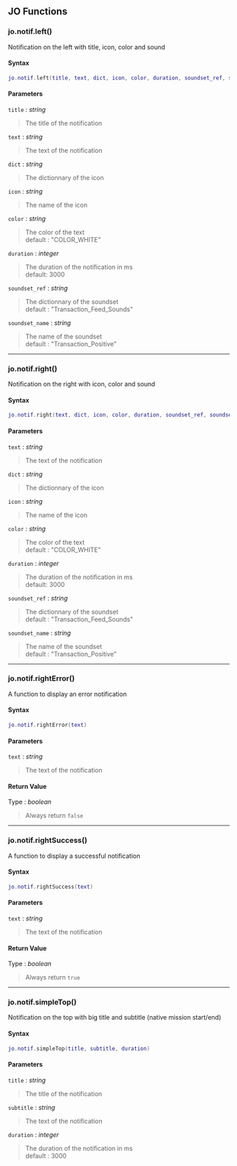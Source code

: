 
## JO Functions

### jo.notif.left()

<!-- @include: ./slots/headers.md#client|jo.notif.left -->

Notification on the left with title, icon, color and sound <br>

<!-- @include: ./slots/descriptions.md#client|jo.notif.left -->

#### Syntax

```lua
jo.notif.left(title, text, dict, icon, color, duration, soundset_ref, soundset_name)

```

#### Parameters

`title` : _string_
> The title of the notification
>

`text` : _string_
> The text of the notification
>

`dict` : _string_
> The dictionnary of the icon
>

`icon` : _string_
> The name of the icon
>

`color` : _string_ <BadgeOptional />
> The color of the text <br> default : "COLOR_WHITE"
>

`duration` : _integer_ <BadgeOptional />
> The duration of the notification in ms <br> default: 3000
>

`soundset_ref` : _string_ <BadgeOptional />
> The dictionnary of the soundset <br> default : "Transaction_Feed_Sounds"
>

`soundset_name` : _string_ <BadgeOptional />
> The name of the soundset <br> default : "Transaction_Positive"
>

<!-- @include: ./slots/examples.md#client|jo.notif.left -->

<!-- @include: ./slots/footers.md#client|jo.notif.left -->

---

### jo.notif.right()

<!-- @include: ./slots/headers.md#client|jo.notif.right -->

Notification on the right with icon, color and sound <br>

<!-- @include: ./slots/descriptions.md#client|jo.notif.right -->

#### Syntax

```lua
jo.notif.right(text, dict, icon, color, duration, soundset_ref, soundset_name)

```

#### Parameters

`text` : _string_
> The text of the notification
>

`dict` : _string_
> The dictionnary of the icon
>

`icon` : _string_
> The name of the icon
>

`color` : _string_ <BadgeOptional />
> The color of the text <br> default : "COLOR_WHITE"
>

`duration` : _integer_ <BadgeOptional />
> The duration of the notification in ms <br> default: 3000
>

`soundset_ref` : _string_ <BadgeOptional />
> The dictionnary of the soundset <br> default : "Transaction_Feed_Sounds"
>

`soundset_name` : _string_ <BadgeOptional />
> The name of the soundset <br> default : "Transaction_Positive"
>

<!-- @include: ./slots/examples.md#client|jo.notif.right -->

<!-- @include: ./slots/footers.md#client|jo.notif.right -->

---

### jo.notif.rightError()

<!-- @include: ./slots/headers.md#client|jo.notif.rightError -->

A function to display an error notification <br>

<!-- @include: ./slots/descriptions.md#client|jo.notif.rightError -->

#### Syntax

```lua
jo.notif.rightError(text)

```

#### Parameters

`text` : _string_
> The text of the notification
>

#### Return Value

Type : _boolean_

> Always return `false`

<!-- @include: ./slots/examples.md#client|jo.notif.rightError -->

<!-- @include: ./slots/footers.md#client|jo.notif.rightError -->

---

### jo.notif.rightSuccess()

<!-- @include: ./slots/headers.md#client|jo.notif.rightSuccess -->

A function to display a successful notification <br>

<!-- @include: ./slots/descriptions.md#client|jo.notif.rightSuccess -->

#### Syntax

```lua
jo.notif.rightSuccess(text)

```

#### Parameters

`text` : _string_
> The text of the notification
>

#### Return Value

Type : _boolean_

> Always return `true`

<!-- @include: ./slots/examples.md#client|jo.notif.rightSuccess -->

<!-- @include: ./slots/footers.md#client|jo.notif.rightSuccess -->

---

### jo.notif.simpleTop()

<!-- @include: ./slots/headers.md#client|jo.notif.simpleTop -->

Notification on the top with big title and subtitle (native mission start/end) <br>

<!-- @include: ./slots/descriptions.md#client|jo.notif.simpleTop -->

#### Syntax

```lua
jo.notif.simpleTop(title, subtitle, duration)

```

#### Parameters

`title` : _string_
> The title of the notification
>

`subtitle` : _string_
> The text of the notification
>

`duration` : _integer_ <BadgeOptional />
> The duration of the notification in ms <br> default : 3000
>

<!-- @include: ./slots/examples.md#client|jo.notif.simpleTop -->

<!-- @include: ./slots/footers.md#client|jo.notif.simpleTop -->

